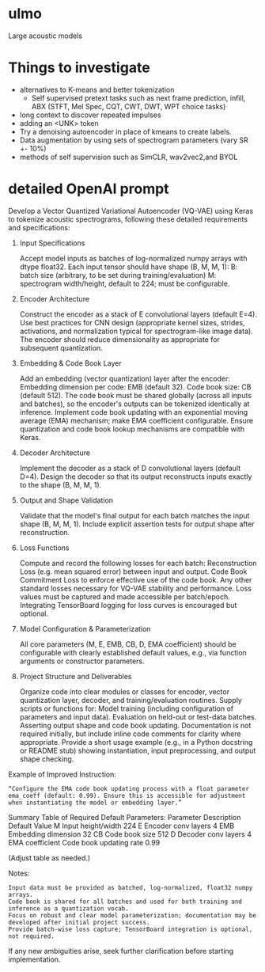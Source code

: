 # ulmo
Large acoustic models

# Things to investigate
- alternatives to K-means and better tokenization
  - Self supervised pretext tasks such as next frame prediction, infill, ABX (STFT, Mel Spec, CQT, CWT, DWT, WPT choice tasks)
- long context to discover repeated impulses
- adding an \<UNK\> token 
- Try a denoising autoencoder in place of kmeans to create labels.
- Data augmentation by using sets of spectrogram parameters (vary SR +- 10%)
- methods of self supervision such as SimCLR, wav2vec2,and BYOL

# detailed OpenAI prompt
Develop a Vector Quantized Variational Autoencoder (VQ-VAE) using Keras to tokenize acoustic spectrograms, following these detailed requirements and specifications:
1. Input Specifications

    Accept model inputs as batches of log-normalized numpy arrays with dtype float32.
    Each input tensor should have shape (B, M, M, 1):
        B: batch size (arbitrary, to be set during training/evaluation)
        M: spectrogram width/height, default to 224; must be configurable.

2. Encoder Architecture

    Construct the encoder as a stack of E convolutional layers (default E=4).
    Use best practices for CNN design (appropriate kernel sizes, strides, activations, and normalization typical for spectrogram-like image data).
    The encoder should reduce dimensionality as appropriate for subsequent quantization.

3. Embedding & Code Book Layer

    Add an embedding (vector quantization) layer after the encoder:
        Embedding dimension per code: EMB (default 32).
        Code book size: CB (default 512).
        The code book must be shared globally (across all inputs and batches), so the encoder's outputs can be tokenized identically at inference.
    Implement code book updating with an exponential moving average (EMA) mechanism; make EMA coefficient configurable.
    Ensure quantization and code book lookup mechanisms are compatible with Keras.

4. Decoder Architecture

    Implement the decoder as a stack of D convolutional layers (default D=4).
    Design the decoder so that its output reconstructs inputs exactly to the shape (B, M, M, 1).

5. Output and Shape Validation

    Validate that the model's final output for each batch matches the input shape (B, M, M, 1).
    Include explicit assertion tests for output shape after reconstruction.

6. Loss Functions

    Compute and record the following losses for each batch:
        Reconstruction Loss (e.g. mean squared error) between input and output.
        Code Book Commitment Loss to enforce effective use of the code book.
        Any other standard losses necessary for VQ-VAE stability and performance.
    Loss values must be captured and made accessible per batch/epoch.
    Integrating TensorBoard logging for loss curves is encouraged but optional.

7. Model Configuration & Parameterization

    All core parameters (M, E, EMB, CB, D, EMA coefficient) should be configurable with clearly established default values, e.g., via function arguments or constructor parameters.

8. Project Structure and Deliverables

    Organize code into clear modules or classes for encoder, vector quantization layer, decoder, and training/evaluation routines.
    Supply scripts or functions for:
        Model training (including configuration of parameters and input data).
        Evaluation on held-out or test-data batches.
        Asserting output shape and code book updating.
    Documentation is not required initially, but include inline code comments for clarity where appropriate.
    Provide a short usage example (e.g., in a Python docstring or README stub) showing instantiation, input preprocessing, and output shape checking.

Example of Improved Instruction:

    “Configure the EMA code book updating process with a float parameter ema_coeff (default: 0.99). Ensure this is accessible for adjustment when instantiating the model or embedding layer.”

Summary Table of Required Default Parameters:
Parameter	Description	Default Value
M	Input height/width	224
E	Encoder conv layers	4
EMB	Embedding dimension	32
CB	Code book size	512
D	Decoder conv layers	4
EMA coefficient	Code book updating rate	0.99

(Adjust table as needed.)

Notes:

    Input data must be provided as batched, log-normalized, float32 numpy arrays.
    Code book is shared for all batches and used for both training and inference as a quantization vocab.
    Focus on robust and clear model parameterization; documentation may be developed after initial project success.
    Provide batch-wise loss capture; TensorBoard integration is optional, not required.

If any new ambiguities arise, seek further clarification before starting implementation.
